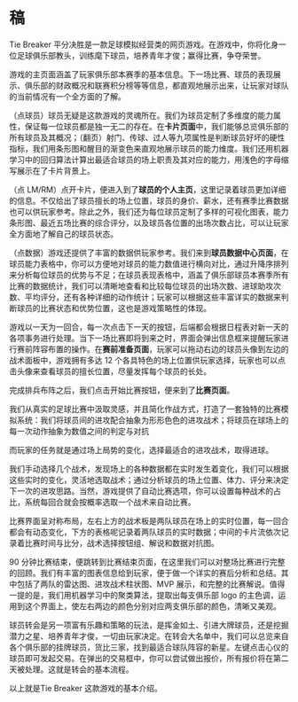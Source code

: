 # 稿

Tie Breaker 平分决胜是一款足球模拟经营类的网页游戏。在游戏中，你将化身一位足球俱乐部教头，训练麾下球员，培养青年才俊；赢得比赛，争夺荣誉。

游戏的主页面涵盖了玩家俱乐部本赛季的基本信息。下一场比赛、球员的表现展示、俱乐部的财政概况和联赛积分榜等等信息，都直观地展示出来，让玩家对球队的当前情况有一个全方面的了解。

（点球员）球员无疑是这款游戏的灵魂所在。我们为球员定制了多维度的能力属性，保证每一位球员都是独一无二的存在。在**卡片页面**中，我们能够总览俱乐部的所有球员及其概况；（翻页）射门、传球、过人等九项属性是判断球员好坏的硬性指标，我们用条形图和醒目的渐变色来直观地展示球员的能力维度。我们还用机器学习中的回归算法计算出最适合球员的场上职责及其对应的能力，用浅色的字母缩写展示在了卡片背景上。

（点 LM/RM）点开卡片，便进入到了**球员的个人主页**，这里记录着球员更加详细的信息。不仅给出了球员擅长的场上位置，球员的身价、薪水，还有赛季比赛数据也可以供玩家参考。除此之外，我们还为每位球员定制了多样的可视化图表，能力条形图、最近五场比赛的综合评分，以及球员各位置的出场次数占比，可以让玩家全方面地了解自己的球员状态。

（点数据）游戏还提供了丰富的数据供玩家参考。我们来到**球员数据中心页面**，在球员能力表格中，你可以方便地对球员的能力数值进行横向对比，通过升降序排列来分析每位球员的优势与不足；在球员表现表格中，涵盖了俱乐部球员本赛季所有比赛的数据统计，我们可以清晰地查看和比较每位球员的出场次数、进球助攻次数、平均评分，还有各种详细的动作统计；玩家可以根据这些丰富详实的数据来判断球员的比赛状态和优势位置，这也是游戏策略性的体现。

游戏以一天为一回合，每一次点击下一天的按钮，后端都会根据日程表对新一天的各项事务进行处理。当下一场比赛即将到来之时，界面会弹出信息框来提醒玩家进行赛前阵容布置的操作。在**赛前准备页面**，玩家可以拖动右边的球员头像到左边的战术面板中，游戏拥有多达 12 个各具特色的场上位置供玩家选择，玩家也可以点击头像来查看球员的擅长位置，尽量发挥每个球员的长处。

完成排兵布阵之后，我们点击开始比赛按钮，便来到了**比赛页面**。

我们从真实的足球比赛中汲取灵感，并且简化作战方式，打造了一套独特的比赛模拟系统：我们将球员间的进攻配合抽象为形形色色的进攻战术；将球员在球场上的每一次动作抽象为数值之间的判定与对抗

而玩家的任务就是通过场上局势的变化，选择最适合的进攻战术，取得进球。

我们手动选择几个战术，发现场上的各种数据都在实时发生着变化，我们可以根据这些实时的变化，灵活地选取战术；通过分析球员的场上位置、体力、评分来决定下一次的进攻思路。当然，游戏提供了自动比赛选项，你可以设置每种战术的占比，系统每回合就会按概率选取一个战术来自动比赛。

比赛界面呈对称布局，左右上方的战术板是两队球员在场上的实时位置，每一回合都会有动态变化，下方的表格呢记录着两队球员的实时数据；中间的卡片流依次记录着比赛时间与比分，战术选择按钮组、解说和数据对抗图。

90 分钟比赛结束，便跳转到比赛结束页面，在这里我们可以对整场比赛进行完整的回顾。我们有丰富的图表信息给到玩家，便于做一个详实的赛后分析和总结。其中包括了两队的雷达图、进攻战术柱状图、MVP 展示，和完整的比赛解说。值得一提的是，我们用机器学习中的聚类算法，提取出每支俱乐部 logo 的主色调，运用到这个界面上，使左右两边的颜色分别对应两支俱乐部的颜色，清晰又美观。

球员转会是另一项富有乐趣和策略的玩法，是挥金如土、引进大牌球员，还是挖掘潜力之星、培养青年才俊，一切由玩家决定。在转会大名单中，我们可以总览来自各个俱乐部的挂牌球员，货比三家，找到最适合球队阵容的新星。左键点击心仪的球员即可发起交易。在弹出的交易框中，你可以尝试做出报价，所有报价将在第二天被处理。这就是转会的基本流程。

以上就是Tie Breaker 这款游戏的基本介绍。
